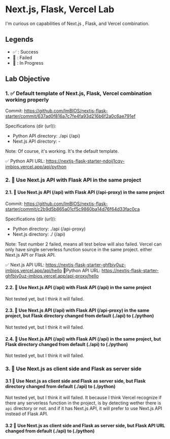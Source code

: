 # Next.js, Flask, Vercel Lab

I'm curious on capabilities of Next.js , Flask, and Vercel combination.

## Legends

- ✅ : Success
- 🔴 : Failed
- 🚀 : In Progress

## Lab Objective

### 1. ✅ Default template of Next.js, Flask, Vercel combination working properly

Commit: <https://github.com/ImBIOS/nextjs-flask-starter/commit/637ad0f816a7c7fe4fa93d216b6f2a0c6ae791ef>

Specifications (dir (url)):

- Python API directory: ./api (/api)
- Next.js API directory: -

Note: Of course, it's working. It's the default template.

✅ Python API URL: <https://nextjs-flask-starter-ndoij1cqy-imbios.vercel.app/api/python>

### 2. 🔴 Use Next.js API with Flask API in the same project

#### 2.1. 🔴 Use Next.js API (/api) with Flask API (/api-proxy) in the same project

Commit: <https://github.com/ImBIOS/nextjs-flask-starter/commit/c2b9d5b865a01cf5c9860ba14d76f64d33fac0ca>

Specifications (dir (url)):

- Python directory: ./api (/api-proxy)
- Next.js directory: ./ (/api)

Note: Test number 2 failed, means all test below will also failed. Vercel can only have single serverless function source in the same project. either Next.js API or Flask API.

✅ Next.js API URL: <https://nextjs-flask-starter-ghfbjy0uz-imbios.vercel.app/api/hello>
🔴Python API URL: <https://nextjs-flask-starter-ghfbjy0uz-imbios.vercel.app/api-proxy/hello>

#### 2.2. 🔴 Use Next.js API (/api) with Flask API (/api) in the same project

Not tested yet, but I think it will failed.

#### 2.3. 🔴 Use Next.js API (/api) with Flask API (/api-proxy) in the same project, but Flask directory changed from default (./api) to (./python)

Not tested yet, but I think it will failed.

#### 2.4. 🔴 Use Next.js API (/api) with Flask API (/api) in the same project, but Flask directory changed from default (./api) to (./python)

Not tested yet, but I think it will failed.

### 3. 🚀 Use Next.js as client side and Flask as server side

#### 3.1 🔴 Use Next.js as client side and Flask as server side, but Flask directory changed from default (./api) to (./python)

Not tested yet, but I think it will failed. It because I think Vercel recognize if there any serverless function in the project, is by detecting wether there is `api` directory or not. and if it has Next.js API, it will prefer to use Next.js API instead of Flask API.

#### 3.2 🚀 Use Next.js as client side and Flask as server side, but Flask API URL changed from default (./api) to (./python)

